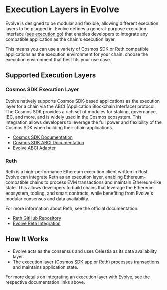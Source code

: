 # Execution Layers in Evolve

Evolve is designed to be modular and flexible, allowing different execution layers to be plugged in. Evolve defines a general-purpose execution interface ([see execution.go](https://github.com/evolve/evolve/blob/main/core/execution/execution.go)) that enables developers to integrate any compatible application as the chain's execution layer.

This means you can use a variety of Cosmos SDK or Reth compatible applications as the execution environment for your chain: choose the execution environment that best fits your use case.

## Supported Execution Layers

### Cosmos SDK Execution Layer

Evolve natively supports Cosmos SDK-based applications as the execution layer for a chain via the ABCI (Application Blockchain Interface) protocol. The Cosmos SDK provides a rich set of modules for staking, governance, IBC, and more, and is widely used in the Cosmos ecosystem. This integration allows developers to leverage the full power and flexibility of the Cosmos SDK when building their chain applications.

- [Cosmos SDK Documentation](https://docs.cosmos.network/)
- [Cosmos SDK ABCI Documentation](https://docs.cosmos.network/main/build/abci/introduction)
- [Evolve ABCI Adapter](https://github.com/evstack/ev-abci)

### Reth

Reth is a high-performance Ethereum execution client written in Rust. Evolve can integrate Reth as an execution layer, enabling Ethereum-compatible chains to process EVM transactions and maintain Ethereum-like state. This allows developers to build chains that leverage the Ethereum ecosystem, tooling, and smart contracts, while benefiting from Evolve's modular consensus and data availability.

For more information about Reth, see the official documentation:

- [Reth GitHub Repository](https://github.com/paradigmxyz/reth)
- [Evolve Reth Integration](https://github.com/evstack/ev-reth)

## How It Works

- Evolve acts as the consensus and uses Celestia as its data availability layer.
- The execution layer (Cosmos SDK app or Reth) processes transactions and maintains application state.

For more details on integrating an execution layer with Evolve, see the respective documentation links above.
